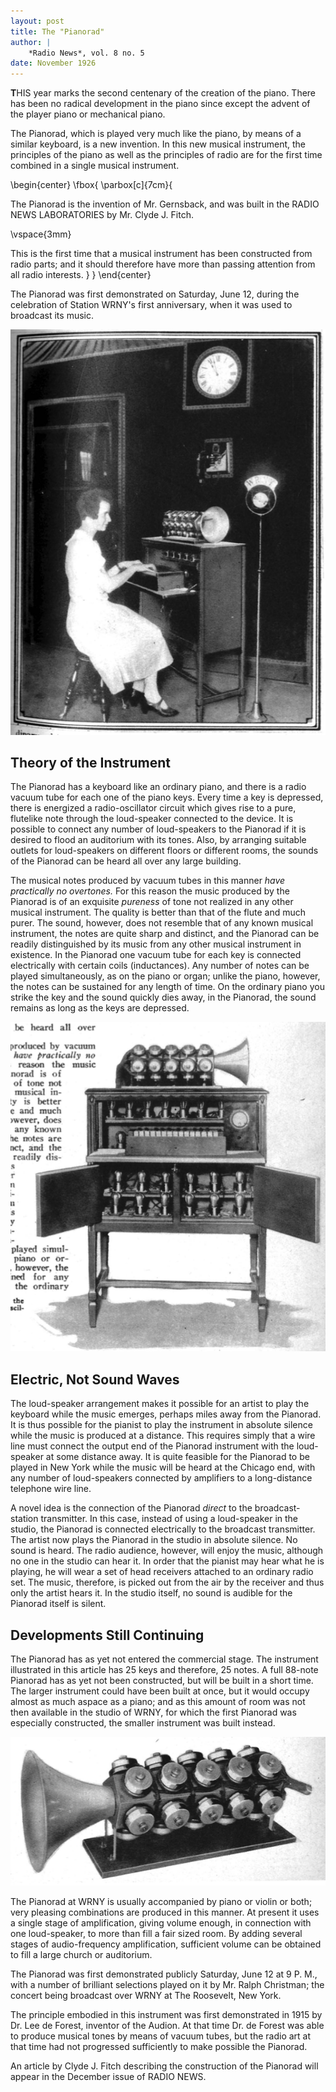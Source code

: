 ```yaml
---
layout: post
title: The "Pianorad"
author: |
    *Radio News*, vol. 8 no. 5
date: November 1926
---
```


**T**HIS year marks the second centenary of the creation of the piano.  There has been no radical development in the piano since except the advent of the player piano or mechanical piano.

The Pianorad, which is played  very much like the piano, by means of a similar keyboard, is a new invention.  In this new musical instrument, the principles of the piano as well as the principles of radio are for the first time combined in a single musical instrument.

\begin{center}
\fbox{
  \parbox[c]{7cm}{
  
The Pianorad is the invention of Mr. Gernsback, and was built in the RADIO NEWS LABORATORIES by Mr. Clyde J. Fitch.

\vspace{3mm}

This is the first time that a musical instrument has been constructed from radio parts; and it should therefore have more than passing attention from all radio interests.
  }
}
\end{center}

The Pianorad was first demonstrated on Saturday, June 12, during the celebration of Station WRNY's first anniversary, when it was used to broadcast its music.

![Above is shown the Pianorad as operated in WRNY studio; [below] is the loud-speaker horn with its twenty-five units separately connected for eliminating harmonics.](/images/pianorad2.png)

## Theory of the Instrument

The Pianorad has a keyboard like an ordinary piano, and there is a radio vacuum tube for each one of the piano keys.  Every time a key is depressed, there is energized a radio-oscillator circuit which gives rise to a pure, flutelike note through the loud-speaker connected to the device.  It is possible to connect any number of loud-speakers to the Pianorad if it is desired to flood an auditorium with its tones.  Also, by arranging suitable outlets for loud-speakers on different floors or different rooms, the sounds of the Pianorad can be heard all over any large building.

The musical notes produced by vacuum tubes in this manner *have practically no overtones.*  For this reason the music produced by the Pianorad is of an exquisite *pureness* of tone not realized in any other musical instrument.  The quality is better than that of the flute and much purer.  The sound, however, does not resemble that of any known musical instrument, the notes are quite sharp and distinct, and the Pianorad can be readily distinguished by its music from any other musical instrument in existence.  In the Pianorad one vacuum tube for each key is connected electrically with certain coils (inductances).  Any number of notes can be played simultaneously, as on the piano or organ; unlike the piano, however, the notes can be sustained for any length of time.  On the ordinary piano you strike the key and the sound quickly dies away, in the Pianorad, the sound remains as long as the keys are depressed.

![](/images/pianorad3.png)

## Electric, Not Sound Waves

The loud-speaker arrangement makes it possible for an artist to play the keyboard while the music emerges, perhaps miles away from the Pianorad.  It is thus possible for the pianist to play the instrument in absolute silence while the music is produced at a distance.  This requires simply that a wire line must connect the output end of the Pianorad instrument with the loud-speaker at some distance away.  It is quite feasible for the Pianorad to be played in New York while the music will be heard at the Chicago end, with any number of loud-speakers connected by amplifiers to a long-distance telephone wire line.

A novel idea is the connection of the Pianorad *direct* to the broadcast-station transmitter.  In this case, instead of using a loud-speaker in the studio, the Pianorad is connected electrically to the broadcast transmitter.  The artist now plays the Pianorad in the studio in absolute silence.  No sound is heard.  The radio audience, however, will enjoy the music, although no one in the studio can hear it.  In order that the pianist may hear what he is playing, he will wear a set of head receivers attached to an ordinary radio set.  The music, therefore, is picked out from the air by the receiver and thus only the artist hears it.  In the studio itself, no sound is audible for the Pianorad itself is silent.

## Developments Still Continuing

The Pianorad has as yet not entered the commercial stage.  The instrument illustrated in this article has 25 keys and therefore, 25 notes.  A full 88-note Pianorad has as yet not been constructed, but will be built in a short time.  The larger instrument could have been built at once, but it would occupy almost as much aspace as a piano; and as this amount of room was not then available in the studio of WRNY, for which the first Pianorad was especially constructed, the smaller instrument was built instead.

![](/images/pianorad1.png)

The Pianorad at WRNY is usually accompanied by piano or violin or both; very pleasing combinations are produced in this manner.  At present it uses a single stage of amplification, giving volume enough, in connection with one loud-speaker, to more than fill a fair sized room.  By adding several stages of audio-frequency amplification, sufficient volume can be obtained to fill a large church or auditorium.

The Pianorad was first demonstrated publicly Saturday, June 12 at 9 P. M., with a number of brilliant selections played on it by Mr. Ralph Christman; the concert being broadcast over WRNY at The Roosevelt, New York.

The principle embodied in this instrument was first demonstrated in 1915 by Dr. Lee de Forest, inventor of the Audion.  At that time Dr. de Forest was able to produce musical tones by means of vacuum tubes, but the radio art at that time had not progressed sufficiently to make possible the Pianorad.

An article by Clyde J. Fitch describing the construction of the Pianorad will appear in the December issue of RADIO NEWS.